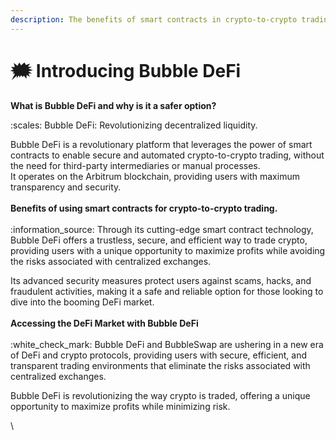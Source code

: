 ```yaml
---
description: The benefits of smart contracts in crypto-to-crypto trading.
---
```


# 🗯 Introducing Bubble DeFi

**What is Bubble DeFi and why is it a safer option?**

:scales: Bubble DeFi: Revolutionizing decentralized liquidity.

Bubble DeFi is a revolutionary platform that leverages the power of smart contracts to enable secure and automated crypto-to-crypto trading, without the need for third-party intermediaries or manual processes.\
It operates on the Arbitrum blockchain, providing users with maximum transparency and security.\
\
**Benefits of using smart contracts for crypto-to-crypto trading.**\
\
:information\_source: Through its cutting-edge smart contract technology, Bubble DeFi offers a trustless, secure, and efficient way to trade crypto, providing users with a unique opportunity to maximize profits while avoiding the risks associated with centralized exchanges.

Its advanced security measures protect users against scams, hacks, and fraudulent activities, making it a safe and reliable option for those looking to dive into the booming DeFi market.\
\
**Accessing the DeFi Market with Bubble DeFi**\
\
:white\_check\_mark: Bubble DeFi and BubbleSwap are ushering in a new era of DeFi and crypto protocols, providing users with secure, efficient, and transparent trading environments that eliminate the risks associated with centralized exchanges.

Bubble DeFi is revolutionizing the way crypto is traded, offering a unique opportunity to maximize profits while minimizing risk.

\


